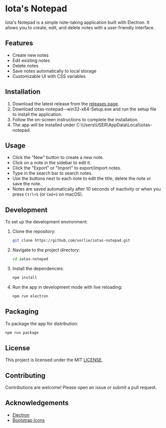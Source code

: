# Iota's Notepad

Iota's Notepad is a simple note-taking application built with Electron. It allows you to create, edit, and delete notes with a user-friendly interface.

## Features

- Create new notes
- Edit existing notes
- Delete notes
- Save notes automatically to local storage
- Customizable UI with CSS variables

## Installation

1. Download the latest release from the [releases page](https://github.com/vorlie/iotas-notepad/releases).
2. Download iotas-notepad-<version>-win32-x64-Setup.exe and run the setup file to install the application.
3. Follow the on-screen instructions to complete the installation.
4. The app will be installed under C:\Users\USER\AppData\Local\iotas-notepad.

## Usage

- Click the "New" button to create a new note.
- Click on a note in the sidebar to edit it.
- Click the "Export" or "Import" to export/import notes.
- Type in the search bar to search notes.
- Use the buttons next to each note to edit the title, delete the note or save the note.
- Notes are saved automatically after 10 seconds of inactivity or when you press `Ctrl+S` (or `Cmd+S` on macOS).

## Development

To set up the development environment:

1. Clone the repository:
    ```sh
    git clone https://github.com/vorlie/iotas-notepad.git
    ```
2. Navigate to the project directory:
    ```sh
    cd iotas-notepad
    ```
3. Install the dependencies:
    ```sh
    npm install
    ```
4. Run the app in development mode with live reloading:
    ```sh
    npm run electron
    ```

## Packaging

To package the app for distribution:
```sh
npm run package
```

## License

This project is licensed under the MIT [LICENSE](LICENSE).

## Contributing

Contributions are welcome! Please open an issue or submit a pull request.

## Acknowledgements

- [Electron](https://www.electronjs.org/)
- [Bootstrap Icons](https://icons.getbootstrap.com/)
